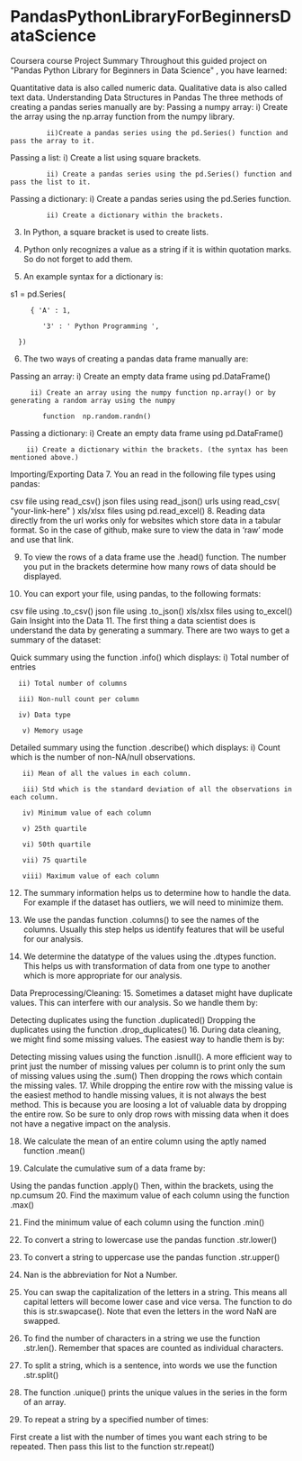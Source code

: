 # PandasPythonLibraryForBeginnersDataScience
Coursera course
Project Summary
Throughout this guided project on "Pandas Python Library for Beginners in Data Science" , you have learned:

Quantitative data is also called numeric data. Qualitative data is also called text data.
Understanding Data Structures in Pandas
The three methods of creating a pandas series manually are by:
 Passing a numpy array:
             i) Create the array using the np.array function from the numpy library. 

             ii)Create a pandas series using the pd.Series() function and pass the array to it.

Passing a list:
             i) Create a list using square brackets. 

             ii) Create a pandas series using the pd.Series() function and pass the list to it.

Passing a dictionary:
             i) Create a pandas series using the pd.Series function.

             ii) Create a dictionary within the brackets.

3. In Python, a square bracket is used to create lists.

4. Python only recognizes a value as a string if it is within quotation marks. So do not forget to add them.

5. An example syntax for a dictionary is:

s1 = pd.Series(    

         { 'A' : 1,     

            '3' : ' Python Programming ', 

      })

6. The two ways of creating a pandas data frame manually are:

Passing an array:
         i) Create an empty data frame using pd.DataFrame()

         ii) Create an array using the numpy function np.array() or by generating a random array using the numpy                

            function  np.random.randn() 

Passing a dictionary:
        i) Create an empty data frame using pd.DataFrame()

        ii) Create a dictionary within the brackets. (the syntax has been mentioned above.)

Importing/Exporting Data
7.  You an read in the following file types using pandas:

csv file using read_csv() 
json files using read_json()
urls using read_csv( "your-link-here" )
xls/xlsx files using  pd.read_excel()
8. Reading data directly from the url works only for websites which store data in a tabular format. So in the case of github, make sure to view the data in ‘raw’ mode and use that link. 

9. To view the rows of a data frame use the .head() function. The number you put in the brackets determine how many rows of data should be displayed.

10. You can export your file, using pandas, to the following formats:

 csv file using .to_csv()
json file using .to_json()
xls/xlsx files using to_excel()
Gain Insight into the Data
11. The first thing a data scientist does is understand the data by generating a summary. There are two ways to get a summary of the dataset:

Quick summary using the function .info() which displays:
      i) Total number of entries

      ii) Total number of columns

      iii) Non-null count per column

      iv) Data type

       v) Memory usage

Detailed summary using the function .describe() which displays:
       i) Count which is the  number of non-NA/null observations.

       ii) Mean of all the values in each column.

       iii) Std which is the standard deviation of all the observations in each column.

       iv) Minimum value of each column

       v) 25th quartile

       vi) 50th quartile

       vii) 75 quartile

       viii) Maximum value of each column

12. The summary information helps us to determine how to handle the data. For example if the dataset has outliers, we will need to minimize them.

13. We use the pandas function .columns() to see the names of the columns. Usually this step helps us identify features that will be useful for our analysis.

14. We determine the datatype of the values using the .dtypes function. This helps us with transformation of data from one type to another which is more appropriate for our analysis.

Data Preprocessing/Cleaning: 
15. Sometimes a dataset might have duplicate values. This can interfere with our analysis. So we handle them by:

Detecting duplicates using the function .duplicated()
Dropping the duplicates using the function .drop_duplicates()
16. During data cleaning, we might find some missing values. The easiest way to handle them is by:

Detecting missing values using the function .isnull(). 
A more efficient way to print just the number of missing values per column is to print only the sum of missing values using the .sum()
Then dropping the rows which contain the missing vales.
17. While dropping the entire row with the missing value is the easiest method to handle missing values, it is not always the best method. This is because you are loosing a lot of valuable data by dropping the entire row. So be sure to only drop rows with missing data when it does not have a negative impact on the analysis.

18. We calculate the mean of an entire column using the aptly named function .mean() 

19. Calculate the cumulative sum of a data frame by:

Using the pandas function .apply()
Then, within the brackets, using the np.cumsum
20. Find the maximum value of each column using the function .max() 

21. Find the minimum value of each column using the function .min()  

22. To convert a string to lowercase use the pandas function .str.lower()

23.  To convert a string to uppercase use the pandas function .str.upper()

24. Nan is the abbreviation for Not a Number.

25.  You can swap the capitalization of the letters in a string. This means all capital letters will become lower case and vice versa. The function to do this is str.swapcase(). Note that even the letters in the word NaN are swapped. 

26. To find the number of characters in a string we use the function .str.len(). Remember that spaces are counted as individual characters.

27. To split a string, which is a sentence, into words we use the function .str.split()

28. The function .unique() prints the unique values in the series in the form of an array.

29. To repeat a string by a specified number of times:

First create a list with the number of times you want each string to be repeated.
Then pass this list to the function str.repeat()
